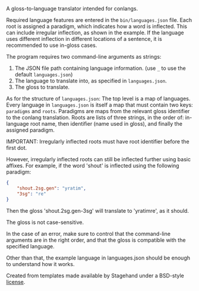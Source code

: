 A gloss-to-language translator intended for conlangs.

Required language features are entered in the `bin/languages.json` file. Each root is assigned a paradigm, which indicates how a word is inflected. This can include irregular inflection, as shown in the example. If the language uses different inflection in different locations of a sentence, it is recommended to use in-gloss cases.

The program requires two command-line arguments as strings:
1. The JSON file path containing language information. (use `_` to use the default `languages.json`)
2. The language to translate into, as specified in `languages.json`.
3. The gloss to translate.

As for the structure of `languages.json`: The top level is a map of languages. Every language in `languages.json` is itself a map that must contain two keys: `paradigms` and `roots`. Paradigms are maps from the relevant gloss identifier to the conlang translation. Roots are lists of three strings, in the order of: in-language root name, then identifier (name used in gloss), and finally the assigned paradigm.

IMPORTANT: Irregularly inflected roots must have root identifier before the first dot.

However, irregularly inflected roots can still be inflected further using basic affixes. For example, if the word 'shout' is inflected using the following paradigm:
```json
{  
    "shout.2sg.gen": "yratim",  
    "3sg": "re"  
}
```
Then the gloss 'shout.2sg.gen-3sg' will translate to 'yratimre', as it should.

The gloss is not case-sensitive.

In the case of an error, make sure to control that the command-line arguments are in the right order, and that the gloss is compatible with the specified language.

Other than that, the example language in languages.json should be enough to understand how it works.

Created from templates made available by Stagehand under a BSD-style
[license](https://github.com/dart-lang/stagehand/blob/master/LICENSE).
